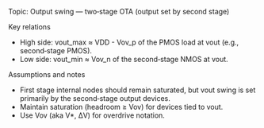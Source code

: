 Topic: Output swing — two‑stage OTA (output set by second stage)

Key relations
- High side: vout_max ≈ VDD - Vov_p of the PMOS load at vout (e.g., second‑stage PMOS).
- Low side: vout_min ≈ Vov_n of the second‑stage NMOS at vout.

Assumptions and notes
- First stage internal nodes should remain saturated, but vout swing is set primarily by the second‑stage output devices.
- Maintain saturation (headroom ≥ Vov) for devices tied to vout.
- Use Vov (aka V*, ΔV) for overdrive notation.
